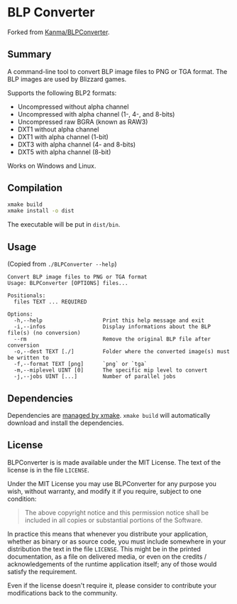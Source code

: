 # BLP Converter

Forked from [Kanma/BLPConverter](https://github.com/Kanma/BLPConverter).

## Summary

A command-line tool to convert BLP image files to PNG or TGA format. The BLP
images are used by Blizzard games.

Supports the following BLP2 formats:

- Uncompressed without alpha channel
- Uncompressed with alpha channel (1-, 4-, and 8-bits)
- Uncompressed raw BGRA (known as RAW3)
- DXT1 without alpha channel
- DXT1 with alpha channel (1-bit)
- DXT3 with alpha channel (4- and 8-bits)
- DXT5 with alpha channel (8-bit)

Works on Windows and Linux.

## Compilation

```bash
xmake build
xmake install -o dist
```

The executable will be put in `dist/bin`.

## Usage

(Copied from `./BLPConverter --help`)

```text
Convert BLP image files to PNG or TGA format
Usage: BLPConverter [OPTIONS] files...

Positionals:
  files TEXT ... REQUIRED     

Options:
  -h,--help                   Print this help message and exit
  -i,--infos                  Display informations about the BLP file(s) (no conversion)
  --rm                        Remove the original BLP file after conversion
  -o,--dest TEXT [./]         Folder where the converted image(s) must be written to
  -f,--format TEXT [png]      `png` or `tga`
  -m,--miplevel UINT [0]      The specific mip level to convert
  -j,--jobs UINT [...]        Number of parallel jobs
```

## Dependencies

Dependencies are [managed by xmake](./xmake.lua). `xmake build` will automatically download and install the dependencies.

## License

BLPConverter is is made available under the MIT License. The text of the license is
in the file `LICENSE`.

Under the MIT License you may use BLPConverter for any purpose you wish, without
warranty, and modify it if you require, subject to one condition:

> The above copyright notice and this permission notice shall be included in
> all copies or substantial portions of the Software.

In practice this means that whenever you distribute your application, whether as
binary or as source code, you must include somewhere in your distribution the
text in the file `LICENSE`. This might be in the printed documentation, as a
file on delivered media, or even on the credits / acknowledgements of the
runtime application itself; any of those would satisfy the requirement.

Even if the license doesn't require it, please consider to contribute your
modifications back to the community.
